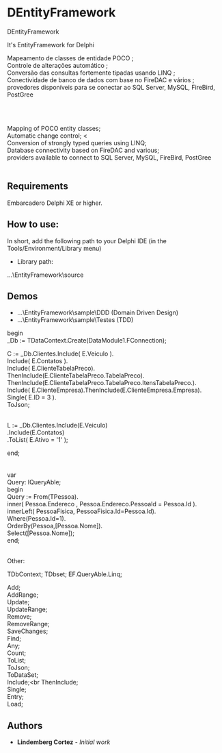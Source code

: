 # DEntityFramework
DEntityFramework

It's EntityFramework for Delphi

Mapeamento de classes de entidade POCO ;<br>
Controle de alterações automático ;<br>
Conversão das consultas fortemente tipadas usando LINQ ;<br>
Conectividade de banco de dados com base no FireDAC e vários ; <br>
provedores disponíveis para se conectar ao SQL Server,  MySQL, FireBird, PostGree<br>

<br><br>

Mapping of POCO entity classes; <br>
Automatic change control; <<br>
Conversion of strongly typed queries using LINQ; <br>
Database connectivity based on FireDAC and various; <br>
providers available to connect to SQL Server, MySQL, FireBird, PostGree<br><br>

## Requirements

Embarcadero Delphi XE or higher.

## How to use:

In short, add the following path to your Delphi IDE (in the Tools/Environment/Library menu)

* Library path:

...\EntityFramework\source

## Demos

* ...\EntityFramework\sample\DDD (Domain Driven Design)
* ...\EntityFramework\sample\Testes (TDD)

begin<br>
    _Db := TDataContext.Create(DataModule1.FConnection);
    
   C :=  _Db.Clientes.Include( E.Veiculo ).<br>
                    Include( E.Contatos ).<br>
                    Include( E.ClienteTabelaPreco).<br>
                        ThenInclude(E.ClienteTabelaPreco.TabelaPreco).                           ThenInclude(E.ClienteTabelaPreco.TabelaPreco.ItensTabelaPreco.).<br>
                    Include( E.ClienteEmpresa).ThenInclude(E.ClienteEmpresa.Empresa).<br>
                    Single( E.ID = 3 ).<br>
                    ToJson;<br><br>
                    
                    
   L  := _Db.Clientes.Include(E.Veiculo)<br>
                    .Include(E.Contatos)<br>
                    .ToList( E.Ativo = '1' ); <br>                   
                    
                    

end;                    
<br><br>
var<br>
  Query: IQueryAble;<br>
begin<br>
  Query := From(TPessoa).<br>
                inner( Pessoa.Endereco , Pessoa.Endereco.PessoaId = Pessoa.Id ).<br>
                innerLeft( PessoaFisica, PessoaFisica.Id=Pessoa.Id).<br>
                Where(Pessoa.Id=1).<br>
                OrderBy(Pessoa,[Pessoa.Nome]).<br>
                Select([Pessoa.Nome]);<br>
end;<br><br>

Other:

TDbContext;
TDbset<T>;
EF.QueryAble.Linq;

Add;<br>
AddRange;<br>
Update;<br>
UpdateRange;<br>
Remove;<br>
RemoveRange;<br>
SaveChanges;<br>
Find;<br>
Any;<br>
Count;<br>
ToList;<br>
ToJson;<br>
ToDataSet;<br>
Include;<br
ThenInclude;<br>
Single;<br>
Entry;<br>
Load;<br>




## Authors

* **Lindemberg Cortez** - *Initial work*

